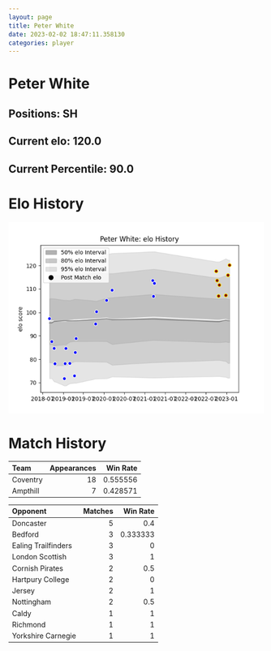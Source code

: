 ```yaml
---  
layout: page  
title: Peter White  
date: 2023-02-02 18:47:11.358130  
categories: player  
---
```

# Peter White

## Positions: SH

## Current elo: 120.0

## Current Percentile: 90.0

# Elo History


![elo history](history_PeterWhite.png)
# Match History


| Team     |   Appearances |   Win Rate |
|:---------|--------------:|-----------:|
| Coventry |            18 |   0.555556 |
| Ampthill |             7 |   0.428571 |

| Opponent            |   Matches |   Win Rate |
|:--------------------|----------:|-----------:|
| Doncaster           |         5 |   0.4      |
| Bedford             |         3 |   0.333333 |
| Ealing Trailfinders |         3 |   0        |
| London Scottish     |         3 |   1        |
| Cornish Pirates     |         2 |   0.5      |
| Hartpury College    |         2 |   0        |
| Jersey              |         2 |   1        |
| Nottingham          |         2 |   0.5      |
| Caldy               |         1 |   1        |
| Richmond            |         1 |   1        |
| Yorkshire Carnegie  |         1 |   1        |